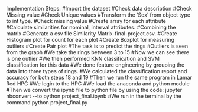 Implementation Steps:
#Import the dataset
#Check data description
#Check Missing value
#Check Unique values
#Transform the ‘Sex’ from object type to int type.
#Check missing value
#Create array for each attribute
#Calculate similarities for nominal, interval attributes.
#Combining the matrix
#Generate a csv file Similarity Matrix-final-project.csv.
#Create Histogram plot for count for each plot
#Create Boxplot for measuring outliers
#Create Pair plot
#The task is to predict the rings
#Outliers is seen from the graph
#We take the rings between 3 to 15
#Now we can see there is one outlier
#We then performed KNN classification and SVM classification for this data
#We done feature engineering by grouping the data into three types of rings.
#We calculated the classification report and accuracy for both steps 18 and 19
#Then we run the same program in Lamar Red HPC
#We login to the HPC
#We load the anaconda and python module
#Then we convert the ipynb file to python file by using the code: jupyter nbconvert --to python project_final.ipynb
#We run in the terminal by the command python project_final.py
